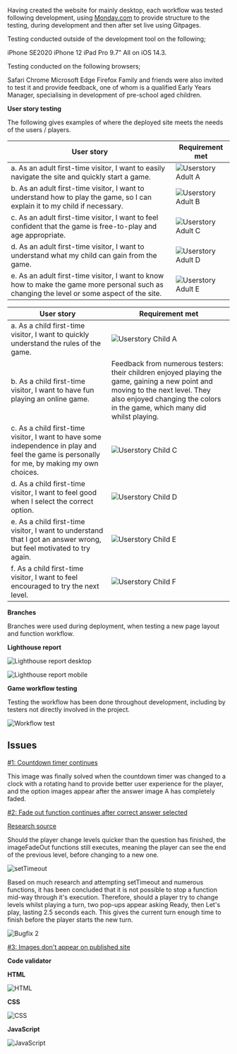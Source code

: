 Having created the website for mainly desktop, each workflow was tested following development, using [Monday.com](https://view.monday.com/1055700560-c01e5354c02ab53b9f7b9e492d44d50f?r=use1) to 
provide structure to the testing, during development and then after set live using Gitpages. 

Testing conducted outside of the development tool on the following;

iPhone SE2020
iPhone 12
iPad Pro 9.7"
All on iOS 14.3.

Testing conducted on the following browsers;

Safari
Chrome
Microsoft Edge
Firefox
Family and friends were also invited to test it and provide feedback, one of whom is a qualified Early Years Manager, specialising in development of pre-school aged children.

**User story testing**

The following gives examples of where the deployed site meets the needs of the users / players.

| User story | Requirement met
|---|---|
| a. As an adult first-time visitor, I want to easily navigate the site and quickly start a game. |![Userstory Adult A](supporting_docs/userstory_a.jpg) |
| b. As an adult first-time visitor, I want to understand how to play the game, so I can explain it to my child if necessary. | ![Userstory Adult B](supporting_docs/userstory_b.jpg) |
| c. As an adult first-time visitor, I want to feel confident that the game is free-to-play and age appropriate. | ![Userstory Adult C](supporting_docs/userstory_c.jpg) |
| d. As an adult first-time visitor, I want to understand what my child can gain from the game. | ![Userstory Adult D](supporting_docs/userstory_d.jpg) |
| e. As an adult first-time visitor, I want to know how to make the game more personal such as changing the level or some aspect of the site. | ![Userstory Adult E](supporting_docs/userstory_e.jpg) |

| User story | Requirement met
|---|---|
| a. As a child first-time visitor, I want to quickly understand the rules of the game. | ![Userstory Child A](supporting_docs/userstory_child_a.jpg) |
| b. As a child first-time visitor, I want to have fun playing an online game. | Feedback from numerous testers: their children enjoyed playing the game, gaining a new point and moving to the next level. They also enjoyed changing the colors in the game, which many did whilst playing. |
| c. As a child first-time visitor, I want to have some independence in play and feel the game is personally for me, by making my own choices. | ![Userstory Child C](supporting_docs/userstory_child_c.jpg)|
| d. As a child first-time visitor, I want to feel good when I select the correct option. | ![Userstory Child D](supporting_docs/userstory_child_d.jpg)|
| e. As a child first-time visitor, I want to understand that I got an answer wrong, but feel motivated to try again. | ![Userstory Child E](supporting_docs/userstory_child_e.jpg)|
| f. As a child first-time visitor, I want to feel encouraged to try the next level. | ![Userstory Child F](supporting_docs/userstory_child_f.jpg)|

**Branches**

Branches were used during deployment, when testing a new page layout and function workflow.

**Lighthouse report**

![Lighthouse report desktop](supporting_docs/lighthouse_report_desktop.jpg)

![Lighthouse report mobile](supporting_docs/lighthouse_report_mobile.jpg)

**Game workflow testing**

Testing the workflow has been done throughout development, including by testers not directly involved in the project.

![Workflow test](supporting_docs/workflow_testing.jpg)

## Issues

[#1: Countdown timer continues](https://github.com/CatherineTrevor/help-trevor-grow/issues/1)

This image was finally solved when the countdown timer was changed to a clock with a rotating hand to provide better user experience for the player, and the option images appear after the answer image A has completely faded.

[#2: Fade out function continues after correct answer selected](https://github.com/CatherineTrevor/help-trevor-grow/issues/2)

[Research source](https://stackoverflow.com/questions/10517835/can-javascript-function-execution-be-interrupted)

Should the player change levels quicker than the question has finished, the imageFadeOut functions still executes, meaning the player can see the end of the previous level, before changing to a new one.

![setTimeout](supporting_docs/setTimeout.jpg)

Based on much research and attempting setTimeout and numerous functions, it has been concluded that it is not possible to stop a function mid-way through it's execution. Therefore, should a player try to change levels whilst
playing a turn, two pop-ups appear asking Ready, then Let's play, lasting 2.5 seconds each. This gives the current turn enough time to finish before the player starts the new turn.

![Bugfix 2](supporting_docs/bugfix_2.jpg)

[#3: Images don't appear on published site](https://github.com/CatherineTrevor/help-trevor-grow/issues/3)

**Code validator**

**HTML**

![HTML](supporting_docs/html_validator.jpg)

**CSS**

![CSS](supporting_docs/css_validator.jpg)

**JavaScript**

![JavaScript](supporting_docs/jshint_validator.jpg)
